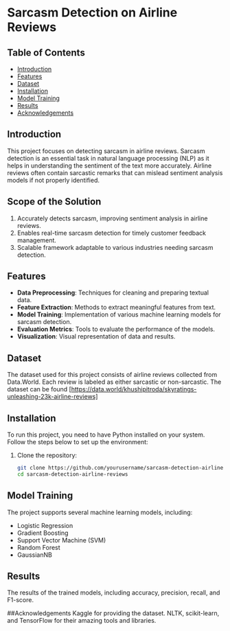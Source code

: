 # Sarcasm Detection on Airline Reviews

## Table of Contents
- [Introduction](#introduction)
- [Features](#features)
- [Dataset](#dataset)
- [Installation](#installation)
- [Model Training](#model-training)
- [Results](#results)
- [Acknowledgements](#acknowledgements)

## Introduction
This project focuses on detecting sarcasm in airline reviews. Sarcasm detection is an essential task in natural language processing (NLP) as it helps in understanding the sentiment of the text more accurately. Airline reviews often contain sarcastic remarks that can mislead sentiment analysis models if not properly identified.

## Scope of the Solution
1. Accurately detects sarcasm, improving sentiment analysis in airline reviews.
2. Enables real-time sarcasm detection for timely customer feedback management.
3. Scalable framework adaptable to various industries needing sarcasm detection.


## Features
- **Data Preprocessing**: Techniques for cleaning and preparing textual data.
- **Feature Extraction**: Methods to extract meaningful features from text.
- **Model Training**: Implementation of various machine learning models for sarcasm detection.
- **Evaluation Metrics**: Tools to evaluate the performance of the models.
- **Visualization**: Visual representation of data and results.

## Dataset
The dataset used for this project consists of airline reviews collected from Data.World. Each review is labeled as either sarcastic or non-sarcastic. The dataset can be found [https://data.world/khushipitroda/skyratings-unleashing-23k-airline-reviews]

## Installation
To run this project, you need to have Python installed on your system. Follow the steps below to set up the environment:

1. Clone the repository:
    ```bash
    git clone https://github.com/yourusername/sarcasm-detection-airline-reviews.git
    cd sarcasm-detection-airline-reviews
    ```

## Model Training
The project supports several machine learning models, including:
- Logistic Regression
- Gradient Boosting
- Support Vector Machine (SVM)
- Random Forest
- GaussianNB

## Results
The results of the trained models, including accuracy, precision, recall, and F1-score.

##Acknowledgements
Kaggle for providing the dataset.
NLTK, scikit-learn, and TensorFlow for their amazing tools and libraries.
